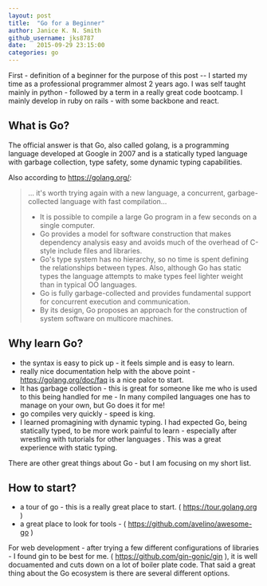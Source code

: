 ```yaml
---
layout: post
title:  "Go for a Beginner"
author: Janice K. N. Smith
github_username: jks8787
date:   2015-09-29 23:15:00
categories: go
---
```


First - definition of a beginner for the purpose of this post -- I started my time as a professional programmer almost 2 years ago. I was self taught mainly in python - followed by a term in a really great code bootcamp. I mainly develop in ruby on rails - with some backbone and react.

## What is Go?
The official answer is that Go, also called golang, is a programming language developed at Google in 2007 and is a statically typed language with garbage collection, type safety, some dynamic typing capabilities.

Also according to https://golang.org/:

> … it's worth trying again with a new language, a concurrent, garbage-collected language with fast compilation…
> <ul>
> <li>It is possible to compile a large Go program in a few seconds on a single computer.</li>
> <li>Go provides a model for software construction that makes dependency analysis easy and avoids much of the overhead of C-style include files and libraries.</li>
> <li>Go's type system has no hierarchy, so no time is spent defining the relationships between types. Also, although Go has static types the language attempts to make types feel lighter weight than in typical OO languages.</li>
> <li>Go is fully garbage-collected and provides fundamental support for concurrent execution and communication.</li>
> <li>By its design, Go proposes an approach for the construction of system software on multicore machines.</li>
></ul>

## Why learn Go?

* the syntax is easy to pick up - it feels simple and is easy to learn.
* really nice documentation help with the above point - https://golang.org/doc/faq is a nice palce to start.
* It has garbage collection - this is great for someone like me who is used to this being handled for me -  In many compiled languages one has to manage on your own, but Go does it for me!
* go compiles very quickly - speed is king.
* I learned promagining with dynamic typing. I had expected Go, being statically typed, to be more work painful to learn - especially after wrestling with tutorials for other languages . This was a great experience with static typing.

There are other great things about Go - but I am focusing on my short list.

## How to start?

* a tour of go - this is a really great place to start. ( https://tour.golang.org )
* a great place to look for tools - ( https://github.com/avelino/awesome-go )

For web development  - after trying a few different configurations of libraries - I found gin to be best for me. ( https://github.com/gin-gonic/gin ), it is well docuamented and cuts down on a lot of boiler plate code. That said a great thing about the Go ecosystem is there are several different options.
